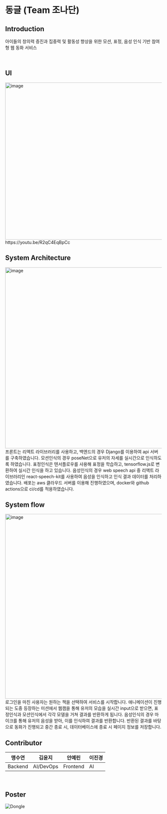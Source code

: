 # 동글 (Team 조나단)

## Introduction
아이들의 창의력 증진과 집중력 및 활동성 향상을 위한 모션, 표정, 음성 인식 기반 참여형 웹 동화 서비스

<br/>

## UI
<img width="506" alt="image" src="https://user-images.githubusercontent.com/87087459/170505634-1731261d-6966-4ad2-9b78-9cdebdb35294.png">
https://youtu.be/R2qC4EqBpCc

<br/>

## System Architecture
<img width="583" alt="image" src="https://user-images.githubusercontent.com/87087459/170506031-0cae80ff-b072-46ce-89a1-acef4261b4c0.png">
프론트는 리액트 라이브러리를 사용하고, 백엔드의 경우 Django를 이용하여 api 서버를 구축하였습니다. 모션인식의 경우 poseNet으로 유저의 자세를 실시간으로 인식하도록 하였습니다. 표정인식은 텐서플로우를 사용해 표정을 학습하고, tensorflow.js로 변환하여 실시간 인식을 하고 있습니다. 음성인식의 경우  web speech api 중 리액트 라이브러리인 react-speech-kit를 사용하여 음성을 인식하고 인식 결과 데이터를 처리하였습니다. 배포는 aws 클라우드 서버를 이용해 진행하였으며, docker와 github actions으로 ci/cd를 적용하였습니다.

<br/>

## System flow
<img width="595" alt="image" src="https://user-images.githubusercontent.com/87087459/170506270-a28ff7ee-0a10-468a-97f5-9d697f748bbb.png">
로그인을 마친 사용자는 원하는 책을 선택하여 서비스를 시작합니다. 애니메이션이 진행되는 도중 등장하는 미션에서 웹캠을 통해 유저의 모습을 실시간 input으로 받으면, 표정인식과 모션인식에서 각각 모델을 거쳐 결과를 반환하게 됩니다. 
음성인식의 경우 마이크를 통해 유저의 음성을 받아, 이를 인식하여 결과를 반환합니다.
반환된 결과를 바탕으로 동화가 진행되고 중간 종료 시, 데이터베이스에 종료 시 페이지 정보를 저장합니다.

<br/>

## Contributor

|맹수연|김윤지|안예린|이진경|
|---|---|---|---|
|Backend|AI/DevOps|Frontend|AI|

<br/>

## Poster
![Dongle](https://user-images.githubusercontent.com/70802352/170505471-bd22a64a-8fb9-4d99-9e58-88d80ea8a548.jpg)

